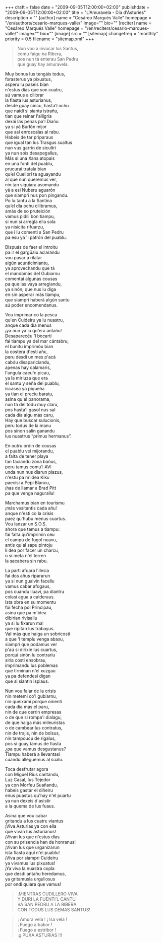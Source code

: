 +++
draft = false
date = "2009-09-05T12:00:00+02:00"
publishdate = "2009-09-05T12:00:00+02:00"
title = "L'Amuravela - Día d'Asturies"
description = ""
[author]
    name = "Cesáreo Marqués Valle"
    homepage = "/en/authors/cesario-marques-valle/"
    image=""
    bio=""
[reciter]
    name = "Cesáreo Marqués Valle"
    homepage = "/en/reciters/cesario-marques-valle/"
    image=""
    bio=""
[image]
    src = ""
[sitemap]
  changefreq = "monthly"
  priority = 0.5
  filename = "sitemap.xml"
+++

> Nun vou a invocar lus Santus,\
comu faigu na Ribera,\
pos nun tá enterau San Pedru\
que guay hay amuravela.

Muy bonus lus tengáis todus,\
forasterus ya pixuatus,\
asperu lu paseis bian\
n'estus días que son cuatru,\
aú vamus a cilibrar\
la fiasta lus asturianus,\
desde guay cincu, hasta'l ochu\
que naidi si sianta istrañu,\
tian que reinar l'alligría\
dexái las penas pa'l Diañu\
ya si yá Burlón mijor\
que así enroscalas al rabu.\
Habeis de tar priparaus\
que igual tan lus Trasgus sualtus\
nun vus garrin de sicultri\
ya nun sois desapegallus,\
Más si una Xana atopais\
en una fonti del puablu,\
prucurai tratala bian\
qu’el Cuelibri ta aguayandu\
al que nun queremus ver,\
nin tan siquiara asomandu\
yá a esi Nuberu aguarón\
que siampri nus pon pingandu.\
Po lu tantu a la Santina\
qu’el día ochu cilibramus,\
amás de so pruteición\
vamus pidili bon tiampu,\
si nun si arregla ella sola\
ya nisicita rifuarzu,\
que i lu comenti a San Pedru\
pa esu yá 'l patrón del puablu.

Dispuás de faer el introitu\
pa ir el gargüalu aclarandu\
vou pasar a rilatar\
algún acunticimiantu,\
ya aprovechandu que tá\
el mandamás del Gubiarnu\
comentai algunas cousas\
pa que las vaya arreglandu,\
ya sinón, que nus lu diga\
en sin asperar más tiampu,\
que siampri haberá algún santu\
aú poder encomendanus.

Vou imprimar co la pesca\
qu'en Cuideiru ya lu nuastru,\
anque cada día menus\
¡ya nun yá lu qu'era antañu!\
Desaparecéu 'l bocarti\
fai tiampu ya del mar cántabru,\
el bunitu imprimóu bian\
la costera d'esti añu,\
peru desdi un mes p'acá\
cabóu disapariciandu,\
apenas hay calamaris,\
l'angula caeu'n picau,\
ya la mirluza que era\
el santu y seña del puablu,\
iscasea ya piqueña\
ya tian el preciu baratu,\
asina qu'el panorama,\
nun tá del todu muy claru,\
pos hasta'l gasol nus sal\
cada día algu más caru,\
Hay que buscar sulucionis,\
peru todus de la manu\
pos sinon salin ganandu\
lus nuastrus “primus hermanus”.

En outru ordin de cousas\
el puablu vei mijorandu,\
a falta de tener playa\
tan faciandu zona bañus,\
peru tamus comu'l AVI\
unda nun nus diarun plazus,\
n'estu pa m'idea Kiku\
paecisi a Pepi Blancu,\
¡has de llamar a Brad Pitt\
pa que venga nagurallu!

Marchamus bian en tourismu\
¡más vesitantis cada añu!\
anque n'esti co la crisis\
paez qu'hubu menus cuartus.\
Vou lanzar un S.O.S.\
ahora que tamus a tiampu:\
fai falta qu'imprimin ceu\
el campu de fugol nuavu,\
antis qu'al sapu pintoju\
li dea por facer un charcu,\
o si meta n'el terren\
la sacabera sin rabu.

La parti afuara l'ilesia\
fai dos añus ripararun\
ya si nun gualvin facellu\
vamus cabar afogaus,\
pos cuandu lluavi, pa diantru\
colasi agua a calderaus.\
Ista obra en su momentu\
foi fecha pol Principau,\
asina que pa m'idea\
dibirían rivisallu\
ya si lu fixarun mal\
que ripitan lus trabayus.\
Val más que haiga un sobricosti\
a que 'l templu venga abaxu,\
siampri que podamus ver\
p'aú si dirixin lus cuartus,\
porqui sinón lu contrariu\
siría costi ensobrau,\
imprimandu lus poblemas\
que tirminan n'el xuzgau\
ya pa defendesi digan\
que si siantin ispiaus.

Nun vou falar de la crisis\
nin metemi co'l gubiarnu,\
nin queixami porque omenti\
cada día más el paru,\
nin de que cerrin empresas\
o de que si rompa'l dialagu,\
de que haiga más mileuristas\
o de cambear lus contratus,\
nin de trajis, nin de bolsus,\
nin tampoucu de rigalus,\
pos si guay tamus de fiasta\
¿pa que vamus desgustanus?\
Tiampu haberá a llevantasi\
cuandu alleguemus al sualu.

Toca desfrutar agora\
con Miguel Rius cantandu,\
Luz Casal, lus Tejedor\
ya con Morfeu Suañandu,\
habeis gastar el diñeiru\
enus puastus qu'hay n'el puartu\
ya nun dexeis d'asistir\
a la quema de lus fuaus.

Asina que vou cabar\
gritandu a lus cuatru viantus\
¡Viva Asturias ya con ella\
que vivan lus asturianus!\
¡Vivan lus que n'estus días\
con su prisencia han de honranus!\
¡Vivan lus que urganizarun\
ista fiasta aquí n'el puablu!\
¡Viva por siampri Cuideiru\
ya vivamus lus pixuatus!\
¡Ya viva la nuastra copla\
que desdi antañu heredamus,\
ya gritamusla urgullosus\
por ondi quiara que vamus!

> ¡MIENTRAS CUDILLERO VIVA\
Y DURI LA FUENTI’L CANTU\
VA SAN PEDRU A LA RIBERA\
CON TODUS LUS DEMAS SANTUS!

> ¡ Amura vela ! ¡ Isa vela !\
¡ Fuego a babor !\
¡ Fuego a estribor !\
¡¡¡ PUXA ASTURIAS !!!